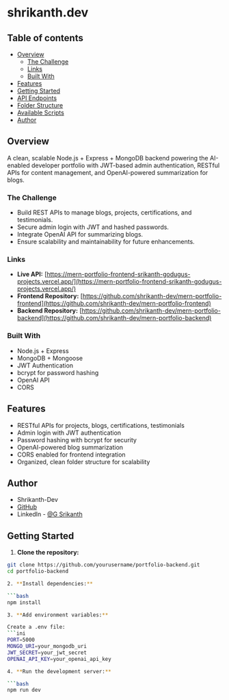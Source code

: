 # shrikanth.dev

## Table of contents

- [Overview](#overview)
  - [The Challenge](#the-challenge)
  - [Links](#links)
  - [Built With](#built-with)
- [Features](#features)
- [Getting Started](#getting-started)
- [API Endpoints](#api-endpoints)
- [Folder Structure](#folder-structure)
- [Available Scripts](#available-scripts)
- [Author](#author)

## Overview

A clean, scalable Node.js + Express + MongoDB backend powering the AI-enabled developer portfolio with JWT-based admin authentication, RESTful APIs for content management, and OpenAI-powered summarization for blogs.

### The Challenge

- Build REST APIs to manage blogs, projects, certifications, and testimonials.
- Secure admin login with JWT and hashed passwords.
- Integrate OpenAI API for summarizing blogs.
- Ensure scalability and maintainability for future enhancements.

### Links

- **Live API:** [https://mern-portfolio-frontend-srikanth-godugus-projects.vercel.app/](https://mern-portfolio-frontend-srikanth-godugus-projects.vercel.app/)
- **Frontend Repository:** [https://github.com/shrikanth-dev/mern-portfolio-frontend](https://github.com/shrikanth-dev/mern-portfolio-frontend)
- **Backend Repository:** [https://github.com/shrikanth-dev/mern-portfolio-backend](https://github.com/shrikanth-dev/mern-portfolio-backend)

### Built With

- Node.js + Express
- MongoDB + Mongoose
- JWT Authentication
- bcrypt for password hashing
- OpenAI API
- CORS

## Features

- RESTful APIs for projects, blogs, certifications, testimonials  
- Admin login with JWT authentication  
- Password hashing with bcrypt for security  
- OpenAI-powered blog summarization  
- CORS enabled for frontend integration  
- Organized, clean folder structure for scalability

## Author

- Shrikanth-Dev
- [GitHub](https://github.com/shrikanth-dev)
- LinkedIn - [@G Srikanth](https://www.linkedin.com/in/g-srikanth-gs)

## Getting Started

1. **Clone the repository:**

```bash
git clone https://github.com/yourusername/portfolio-backend.git
cd portfolio-backend

2. **Install dependencies:**

```bash
npm install

3. **Add environment variables:**

Create a .env file:
```ini
PORT=5000
MONGO_URI=your_mongodb_uri
JWT_SECRET=your_jwt_secret
OPENAI_API_KEY=your_openai_api_key

4. **Run the development server:**

```bash
npm run dev



